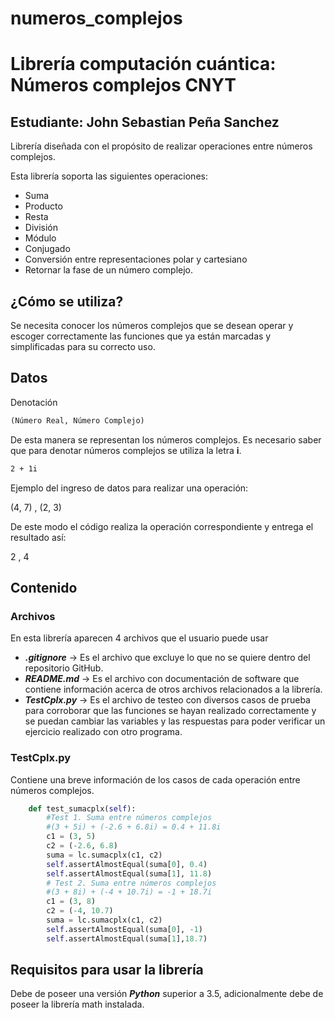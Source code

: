 # numeros_complejos
# Librería computación cuántica: Números complejos CNYT

## **Estudiante:** John Sebastian Peña Sanchez 


Librería diseñada con el propósito de realizar operaciones entre números complejos.

Esta librería soporta las siguientes operaciones:

- Suma
- Producto
- Resta
- División
- Módulo
- Conjugado
- Conversión entre representaciones polar y cartesiano
- Retornar la fase de un número complejo.

## ¿Cómo se utiliza?

Se necesita conocer los números complejos que se desean operar y escoger correctamente las funciones que ya están marcadas y simplificadas para su correcto uso.

## Datos

Denotación

``` txt
(Número Real, Número Complejo)
```

De esta manera se representan los números complejos. Es necesario saber que para denotar números complejos se utiliza la letra **i**.


``` txt
2 + 1i
```
Ejemplo del ingreso de datos para realizar una operación:

(4, 7) , (2, 3)

De este modo el código realiza la operación correspondiente y entrega el resultado así:

2 , 4

## Contenido

### Archivos

En esta librería aparecen 4 archivos que el usuario puede usar

- ***.gitignore*** -> Es el archivo que excluye lo que no se quiere dentro del repositorio GitHub.
- ***README.md*** -> Es el archivo con documentación de software que contiene información acerca de otros archivos relacionados a la librería.
- ***TestCplx.py*** -> Es el archivo de testeo con diversos casos de prueba para corroborar que las funciones se hayan realizado correctamente y se puedan cambiar las variables y las respuestas para poder verificar un ejercicio realizado con otro programa.

### TestCplx.py

Contiene una breve información de los casos de cada operación entre números complejos.

``` Python
    def test_sumacplx(self):
        #Test 1. Suma entre números complejos
        #(3 + 5i) + (-2.6 + 6.8i) = 0.4 + 11.8i
        c1 = (3, 5)
        c2 = (-2.6, 6.8)
        suma = lc.sumacplx(c1, c2)
        self.assertAlmostEqual(suma[0], 0.4)
        self.assertAlmostEqual(suma[1], 11.8)
        # Test 2. Suma entre números complejos
        #(3 + 8i) + (-4 + 10.7i) = -1 + 18.7i
        c1 = (3, 8)
        c2 = (-4, 10.7)
        suma = lc.sumacplx(c1, c2)
        self.assertAlmostEqual(suma[0], -1)
        self.assertAlmostEqual(suma[1],18.7)
```
 
## Requisitos para usar la librería

Debe de poseer una versión ***Python*** superior a 3.5, adicionalmente debe de poseer la librería math instalada.
